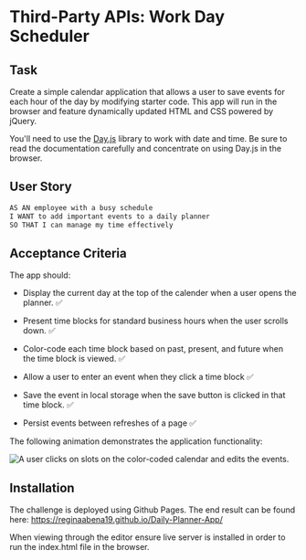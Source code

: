 # Third-Party APIs: Work Day Scheduler

## Task

Create a simple calendar application that allows a user to save events for each hour of the day by modifying starter code. This app will run in the browser and feature dynamically updated HTML and CSS powered by jQuery.

You'll need to use the [Day.js](https://day.js.org/docs/en/display/format) library to work with date and time. Be sure to read the documentation carefully and concentrate on using Day.js in the browser.

## User Story

```md
AS AN employee with a busy schedule
I WANT to add important events to a daily planner
SO THAT I can manage my time effectively
```

## Acceptance Criteria

The app should:

* Display the current day at the top of the calender when a user opens the planner. ✅
 
* Present time blocks for standard business hours when the user scrolls down. ✅
 
* Color-code each time block based on past, present, and future when the time block is viewed. ✅
 
* Allow a user to enter an event when they click a time block ✅

* Save the event in local storage when the save button is clicked in that time block. ✅

* Persist events between refreshes of a page ✅

The following animation demonstrates the application functionality:

![A user clicks on slots on the color-coded calendar and edits the events.](./images/05-third-party-apis-homework-demo.gif)

## Installation
The challenge is deployed using Github Pages. The end result can be found here: https://reginaabena19.github.io/Daily-Planner-App/

When viewing through the editor ensure live server is installed in order to run the index.html file in the browser.